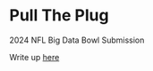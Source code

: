 # Pull The Plug
2024 NFL Big Data Bowl Submission

Write up [here](https://www.kaggle.com/code/bendavis71/pull-the-plug)
